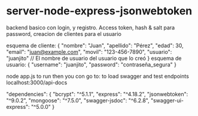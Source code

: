 # server-node-express-jsonwebtoken
 backend basico con login, y registro. Access token, hash & salt para password, creacion de clientes para el usuario

esquema de cliente:
{
    "nombre": "Juan",
    "apellido": "Pérez",
    "edad": 30,
    "email": "juan@example.com",
    "movil": "123-456-7890",
    "usuario": "juanjito" // El nombre de usuario del usuario que lo creó
}
esquema de usuario:
{
    "username": "juanjito",
    "password": "contraseña_segura"
}

node app.js to run
then you con go to: to load swagger and test endpoints
localhost:3000/api-docs 


  "dependencies": {
    "bcrypt": "^5.1.1",
    "express": "^4.18.2",
    "jsonwebtoken": "^9.0.2",
    "mongoose": "^7.5.0",
    "swagger-jsdoc": "^6.2.8",
    "swagger-ui-express": "^5.0.0"
  }

